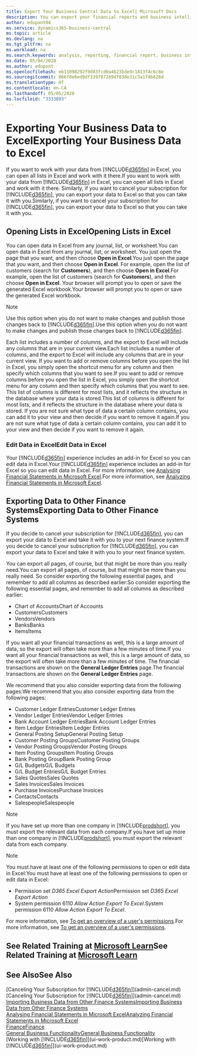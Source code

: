 ```yaml
---
title: Export Your Business Central Data to Excel| Microsoft Docs
description: You can export your financial reports and business intelligence data from Business Central  to Excel, or open your data in Excel.
author: edupont04
ms.service: dynamics365-business-central
ms.topic: article
ms.devlang: na
ms.tgt_pltfrm: na
ms.workload: na
ms.search.keywords: analysis, reporting, financial report, business intelligence, BI, Excel
ms.date: 05/04/2020
ms.author: edupont
ms.openlocfilehash: eb11098292f9d83fcd0a4b23bde9c1813f4c6c8e
ms.sourcegitcommit: 866f0e6ed9df3397072b9df838e31c3a1f4b626d
ms.translationtype: HT
ms.contentlocale: en-CA
ms.lasthandoff: 05/05/2020
ms.locfileid: "3333893"
---
```

# <a name="exporting-your-business-data-to-excel"></a><span data-ttu-id="dbbf7-103">Exporting Your Business Data to Excel</span><span class="sxs-lookup"><span data-stu-id="dbbf7-103">Exporting Your Business Data to Excel</span></span>
<span data-ttu-id="dbbf7-104">If you want to work with your data from [!INCLUDE[d365fin](includes/d365fin_md.md)] in Excel, you can open all lists in Excel and work with it there.</span><span class="sxs-lookup"><span data-stu-id="dbbf7-104">If you want to work with your data from [!INCLUDE[d365fin](includes/d365fin_md.md)] in Excel, you can open all lists in Excel and work with it there.</span></span> <span data-ttu-id="dbbf7-105">Similarly, if you want to cancel your subscription for [!INCLUDE[d365fin](includes/d365fin_md.md)], you can export your data to Excel so that you can take it with you.</span><span class="sxs-lookup"><span data-stu-id="dbbf7-105">Similarly, if you want to cancel your subscription for [!INCLUDE[d365fin](includes/d365fin_md.md)], you can export your data to Excel so that you can take it with you.</span></span>

## <a name="opening-lists-in-excel"></a><span data-ttu-id="dbbf7-106">Opening Lists in Excel</span><span class="sxs-lookup"><span data-stu-id="dbbf7-106">Opening Lists in Excel</span></span>
<span data-ttu-id="dbbf7-107">You can open data in Excel from any journal, list, or worksheet.</span><span class="sxs-lookup"><span data-stu-id="dbbf7-107">You can open data in Excel from any journal, list, or worksheet.</span></span> <span data-ttu-id="dbbf7-108">You just open the page that you want, and then choose **Open in Excel**.</span><span class="sxs-lookup"><span data-stu-id="dbbf7-108">You just open the page that you want, and then choose **Open in Excel**.</span></span> <span data-ttu-id="dbbf7-109">For example, open the list of customers (search for **Customers**), and then choose **Open in Excel**.</span><span class="sxs-lookup"><span data-stu-id="dbbf7-109">For example, open the list of customers (search for **Customers**), and then choose **Open in Excel**.</span></span> <span data-ttu-id="dbbf7-110">Your browser will prompt you to open or save the generated Excel workbook.</span><span class="sxs-lookup"><span data-stu-id="dbbf7-110">Your browser will prompt you to open or save the generated Excel workbook.</span></span>  

> [!NOTE]
> <span data-ttu-id="dbbf7-111">Use this option when you do not want to make changes and publish those changes back to [!INCLUDE[d365fin](includes/d365fin_md.md)].</span><span class="sxs-lookup"><span data-stu-id="dbbf7-111">Use this option when you do not want to make changes and publish those changes back to [!INCLUDE[d365fin](includes/d365fin_md.md)].</span></span>  

<span data-ttu-id="dbbf7-112">Each list includes a number of columns, and the export to Excel will include any columns that are in your current view.</span><span class="sxs-lookup"><span data-stu-id="dbbf7-112">Each list includes a number of columns, and the export to Excel will include any columns that are in your current view.</span></span> <span data-ttu-id="dbbf7-113">If you want to add or remove columns before you open the list in Excel, you simply open the shortcut menu for any column and then specify which columns that you want to see.</span><span class="sxs-lookup"><span data-stu-id="dbbf7-113">If you want to add or remove columns before you open the list in Excel, you simply open the shortcut menu for any column and then specify which columns that you want to see.</span></span> <span data-ttu-id="dbbf7-114">This list of columns is different for most lists, and it reflects the structure in the database where your data is stored.</span><span class="sxs-lookup"><span data-stu-id="dbbf7-114">This list of columns is different for most lists, and it reflects the structure in the database where your data is stored.</span></span> <span data-ttu-id="dbbf7-115">If you are not sure what type of data a certain column contains, you can add it to your view and then decide if you want to remove it again.</span><span class="sxs-lookup"><span data-stu-id="dbbf7-115">If you are not sure what type of data a certain column contains, you can add it to your view and then decide if you want to remove it again.</span></span>  

### <a name="edit-data-in-excel"></a><span data-ttu-id="dbbf7-116">Edit Data in Excel</span><span class="sxs-lookup"><span data-stu-id="dbbf7-116">Edit Data in Excel</span></span>
<span data-ttu-id="dbbf7-117">Your [!INCLUDE[d365fin](includes/d365fin_md.md)] experience includes an add-in for Excel so you can edit data in Excel.</span><span class="sxs-lookup"><span data-stu-id="dbbf7-117">Your [!INCLUDE[d365fin](includes/d365fin_md.md)] experience includes an add-in for Excel so you can edit data in Excel.</span></span> <span data-ttu-id="dbbf7-118">For more information, see [Analysing Financial Statements in Microsoft Excel](finance-analyze-excel.md).</span><span class="sxs-lookup"><span data-stu-id="dbbf7-118">For more information, see [Analyzing Financial Statements in Microsoft Excel](finance-analyze-excel.md).</span></span>  

## <a name="exporting-data-to-other-finance-systems"></a><span data-ttu-id="dbbf7-119">Exporting Data to Other Finance Systems</span><span class="sxs-lookup"><span data-stu-id="dbbf7-119">Exporting Data to Other Finance Systems</span></span>
<span data-ttu-id="dbbf7-120">If you decide to cancel your subscription for [!INCLUDE[d365fin](includes/d365fin_md.md)], you can export your data to Excel and take it with you to your next finance system.</span><span class="sxs-lookup"><span data-stu-id="dbbf7-120">If you decide to cancel your subscription for [!INCLUDE[d365fin](includes/d365fin_md.md)], you can export your data to Excel and take it with you to your next finance system.</span></span>  

<span data-ttu-id="dbbf7-121">You can export all pages, of course, but that might be more than you really need.</span><span class="sxs-lookup"><span data-stu-id="dbbf7-121">You can export all pages, of course, but that might be more than you really need.</span></span> <span data-ttu-id="dbbf7-122">So consider exporting the following essential pages, and remember to add all columns as described earlier:</span><span class="sxs-lookup"><span data-stu-id="dbbf7-122">So consider exporting the following essential pages, and remember to add all columns as described earlier:</span></span>  

* <span data-ttu-id="dbbf7-123">Chart of Accounts</span><span class="sxs-lookup"><span data-stu-id="dbbf7-123">Chart of Accounts</span></span>  
* <span data-ttu-id="dbbf7-124">Customers</span><span class="sxs-lookup"><span data-stu-id="dbbf7-124">Customers</span></span>  
* <span data-ttu-id="dbbf7-125">Vendors</span><span class="sxs-lookup"><span data-stu-id="dbbf7-125">Vendors</span></span>  
* <span data-ttu-id="dbbf7-126">Banks</span><span class="sxs-lookup"><span data-stu-id="dbbf7-126">Banks</span></span>  
* <span data-ttu-id="dbbf7-127">Items</span><span class="sxs-lookup"><span data-stu-id="dbbf7-127">Items</span></span>  

<span data-ttu-id="dbbf7-128">If you want all your financial transactions as well, this is a large amount of data, so the export will often take more than a few minutes of time.</span><span class="sxs-lookup"><span data-stu-id="dbbf7-128">If you want all your financial transactions as well, this is a large amount of data, so the export will often take more than a few minutes of time.</span></span> <span data-ttu-id="dbbf7-129">The financial transactions are shown on the **General Ledger Entries** page.</span><span class="sxs-lookup"><span data-stu-id="dbbf7-129">The financial transactions are shown on the **General Ledger Entries** page.</span></span>  

<span data-ttu-id="dbbf7-130">We recommend that you also consider exporting data from the following pages:</span><span class="sxs-lookup"><span data-stu-id="dbbf7-130">We recommend that you also consider exporting data from the following pages:</span></span>  

* <span data-ttu-id="dbbf7-131">Customer Ledger Entries</span><span class="sxs-lookup"><span data-stu-id="dbbf7-131">Customer Ledger Entries</span></span>  
* <span data-ttu-id="dbbf7-132">Vendor Ledger Entries</span><span class="sxs-lookup"><span data-stu-id="dbbf7-132">Vendor Ledger Entries</span></span>  
* <span data-ttu-id="dbbf7-133">Bank Account Ledger Entries</span><span class="sxs-lookup"><span data-stu-id="dbbf7-133">Bank Account Ledger Entries</span></span>  
* <span data-ttu-id="dbbf7-134">Item Ledger Entries</span><span class="sxs-lookup"><span data-stu-id="dbbf7-134">Item Ledger Entries</span></span>  
* <span data-ttu-id="dbbf7-135">General Posting Setup</span><span class="sxs-lookup"><span data-stu-id="dbbf7-135">General Posting Setup</span></span>  
* <span data-ttu-id="dbbf7-136">Customer Posting Groups</span><span class="sxs-lookup"><span data-stu-id="dbbf7-136">Customer Posting Groups</span></span>  
* <span data-ttu-id="dbbf7-137">Vendor Posting Groups</span><span class="sxs-lookup"><span data-stu-id="dbbf7-137">Vendor Posting Groups</span></span>  
* <span data-ttu-id="dbbf7-138">Item Posting Groups</span><span class="sxs-lookup"><span data-stu-id="dbbf7-138">Item Posting Groups</span></span>  
* <span data-ttu-id="dbbf7-139">Bank Posting Group</span><span class="sxs-lookup"><span data-stu-id="dbbf7-139">Bank Posting Group</span></span>  
* <span data-ttu-id="dbbf7-140">G/L Budgets</span><span class="sxs-lookup"><span data-stu-id="dbbf7-140">G/L Budgets</span></span>  
* <span data-ttu-id="dbbf7-141">G/L Budget Entries</span><span class="sxs-lookup"><span data-stu-id="dbbf7-141">G/L Budget Entries</span></span>  
* <span data-ttu-id="dbbf7-142">Sales Quotes</span><span class="sxs-lookup"><span data-stu-id="dbbf7-142">Sales Quotes</span></span>  
* <span data-ttu-id="dbbf7-143">Sales Invoices</span><span class="sxs-lookup"><span data-stu-id="dbbf7-143">Sales Invoices</span></span>  
* <span data-ttu-id="dbbf7-144">Purchase Invoices</span><span class="sxs-lookup"><span data-stu-id="dbbf7-144">Purchase Invoices</span></span>  
* <span data-ttu-id="dbbf7-145">Contacts</span><span class="sxs-lookup"><span data-stu-id="dbbf7-145">Contacts</span></span>  
* <span data-ttu-id="dbbf7-146">Salespeople</span><span class="sxs-lookup"><span data-stu-id="dbbf7-146">Salespeople</span></span>  

> [!NOTE]  
> <span data-ttu-id="dbbf7-147">If you have set up more than one company in [!INCLUDE[prodshort](includes/prodshort.md)], you must export the relevant data from each company.</span><span class="sxs-lookup"><span data-stu-id="dbbf7-147">If you have set up more than one company in [!INCLUDE[prodshort](includes/prodshort.md)], you must export the relevant data from each company.</span></span>

> [!NOTE]
> <span data-ttu-id="dbbf7-148">You must have at least one of the following permissions to open or edit data in Excel:</span><span class="sxs-lookup"><span data-stu-id="dbbf7-148">You must have at least one of the following permissions to open or edit data in Excel:</span></span>
>    - <span data-ttu-id="dbbf7-149">Permission set *D365 Excel Export Action*</span><span class="sxs-lookup"><span data-stu-id="dbbf7-149">Permission set *D365 Excel Export Action*</span></span>  
>    - <span data-ttu-id="dbbf7-150">System permission 6110 *Allow Action Export To Excel*.</span><span class="sxs-lookup"><span data-stu-id="dbbf7-150">System permission 6110 *Allow Action Export To Excel*.</span></span>  

<span data-ttu-id="dbbf7-151">For more information, see [To get an overview of a user's permissions](ui-define-granular-permissions.md#to-get-an-overview-of-a-users-permissions).</span><span class="sxs-lookup"><span data-stu-id="dbbf7-151">For more information, see [To get an overview of a user's permissions](ui-define-granular-permissions.md#to-get-an-overview-of-a-users-permissions).</span></span>

## <a name="see-related-training-at-microsoft-learn"></a><span data-ttu-id="dbbf7-152">See Related Training at [Microsoft Learn](/learn/modules/configure-powerbi-excel-dynamics-365-business-central/index)</span><span class="sxs-lookup"><span data-stu-id="dbbf7-152">See Related Training at [Microsoft Learn](/learn/modules/configure-powerbi-excel-dynamics-365-business-central/index)</span></span>

## <a name="see-also"></a><span data-ttu-id="dbbf7-153">See Also</span><span class="sxs-lookup"><span data-stu-id="dbbf7-153">See Also</span></span>
<span data-ttu-id="dbbf7-154">[Canceling Your Subscription for [!INCLUDE[d365fin](includes/d365fin_md.md)]](admin-cancel.md)</span><span class="sxs-lookup"><span data-stu-id="dbbf7-154">[Canceling Your Subscription for [!INCLUDE[d365fin](includes/d365fin_md.md)]](admin-cancel.md)</span></span>  
[<span data-ttu-id="dbbf7-155">Importing Business Data from Other Finance Systems</span><span class="sxs-lookup"><span data-stu-id="dbbf7-155">Importing Business Data from Other Finance Systems</span></span>](across-import-data-configuration-packages.md)  
[<span data-ttu-id="dbbf7-156">Analysing Financial Statements in Microsoft Excel</span><span class="sxs-lookup"><span data-stu-id="dbbf7-156">Analyzing Financial Statements in Microsoft Excel</span></span>](finance-analyze-excel.md)  
[<span data-ttu-id="dbbf7-157">Finance</span><span class="sxs-lookup"><span data-stu-id="dbbf7-157">Finance</span></span>](finance.md)  
[<span data-ttu-id="dbbf7-158">General Business Functionality</span><span class="sxs-lookup"><span data-stu-id="dbbf7-158">General Business Functionality</span></span>](ui-across-business-areas.md)  
<span data-ttu-id="dbbf7-159">[Working with [!INCLUDE[d365fin](includes/d365fin_md.md)]](ui-work-product.md)</span><span class="sxs-lookup"><span data-stu-id="dbbf7-159">[Working with [!INCLUDE[d365fin](includes/d365fin_md.md)]](ui-work-product.md)</span></span>  
